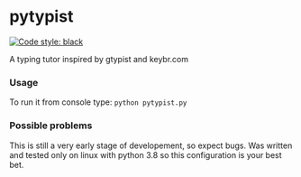 # pytypist
[![Code style: black](https://img.shields.io/badge/code%20style-black-000000.svg)](https://github.com/psf/black)

A typing tutor inspired by gtypist and keybr.com

### Usage

To run it from console type:
`python pytypist.py`


### Possible problems

This is still a very early stage of developement, so expect bugs. Was written and tested only on linux with python 3.8 so this configuration is your best bet.
